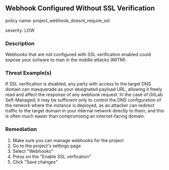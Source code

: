 
## Webhook Configured Without SSL Verification
policy name: project_webhook_doesnt_require_ssl

severity: LOW

### Description
Webhooks that are not configured with SSL verification enabled could expose your sofware to man in the middle attacks (MITM).

### Threat Example(s)
If SSL verification is disabled, any party with access to the target DNS domain can masquerade as your designated payload URL, allowing it freely read and affect the response of any webhook request.
In the case of GitLab Self-Managed, it may be sufficient only to control the DNS configuration of the network where the instance is deployed, as an attacker can redirect traffic to the target domain in your internal network directly to them, and this is often much easier than compromising an internet-facing domain.



### Remediation
1. Make sure you can manage webhooks for the project
2. Go to the project's settings page
3. Select "Webhooks"
4. Press on the "Enable SSL verfication"
5. Click "Save changes"


